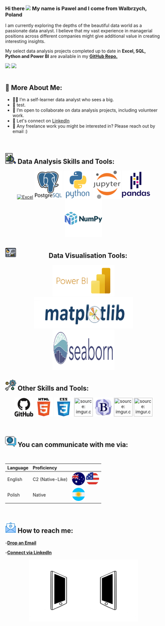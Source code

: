 

### Hi there <img src="https://media.giphy.com/media/hvRJCLFzcasrR4ia7z/giphy.gif" width="5%"></a> My name is Pawel and I come from Walbrzych, Poland

I am currently exploring the depths of the beautiful data world as a passionate data analyst. I believe that my vast experience in managerial positions across different companies might give additional value in creating interesting insights.

My select data analysis projects completed up to date in **Excel, SQL, Python and Power BI** are available in my [**GitHub Repo.**](https://github.com/pawelkulakowski?tab=repositories) 



<div id="badges" align="left">
   <a href="mailto:pwkulakowski@gmail.com">
      <img src="https://img.shields.io/static/v1?message=Gmail&logo=gmail&label=&color=D14836&logoColor=white&labelColor=&style=for-the-badge" height=30></a>
   <a href="https://www.linkedin.com/in/pawel-kulakowski/">
      <img src="https://img.shields.io/static/v1?message=LinkedIn&logo=linkedin&label=&color=0077B5&logoColor=white&labelColor=&style=for-the-badge" height=30></a> 
</div>

<br>


## 🧐 More About Me:
- 👨‍💻 I’m a self-learner data analyst who sees a big.
- 🌱 test.
- 👯 I’m open to collaborate on data analysis projects, including volunteer work.
- 💬 Let's connect on [LinkedIn](https://www.linkedin.com/in/pawel-kulakowski/) 
- 💼 Any freelance work you might be interested in? Please reach out by email :)
<br>

## <img src="https://github.com/OzzyGoylusun/OzzyGoylusun/blob/main/Data%20Analysis%20Icon.png" width="35"> Data Analysis Skills and Tools:
<p align="center">
 <a href="https://imgur.com/FE8990X"><img src="https://i.imgur.com/FE8990X.png" title="source: imgur.com" alt="Excel" width="90" height="90" /></a>
 <img src="https://github.com/devicons/devicon/blob/master/icons/postgresql/postgresql-original-wordmark.svg" title="PostgreSQL" alt="PostgreSQL" width="90" height="90"/>
 <img src="https://github.com/devicons/devicon/blob/master/icons/python/python-original-wordmark.svg" title="Python" alt="Python" width="90" height="90"/>
 <img src="https://github.com/devicons/devicon/blob/master/icons/jupyter/jupyter-original-wordmark.svg" title="Jupyter" alt="Jupyter" width="90" height="90"/>
 <img src="https://github.com/devicons/devicon/blob/master/icons/pandas/pandas-original-wordmark.svg" title="Pandas" alt="Pandas" width="90" height="90"/>
 <img src="https://github.com/devicons/devicon/blob/master/icons/numpy/numpy-original-wordmark.svg" title="Numpy" alt="Numpy" width="120" height="120"/>
</p>

## <img src="https://github.com/OzzyGoylusun/OzzyGoylusun/blob/main/Data%20Visualisation%20Icon.png" width="35" style="margin-right: 100px;"> Data Visualisation Tools:
<p align="center">
   <img src="https://github.com/OzzyGoylusun/OzzyGoylusun/blob/main/Power%20BI%20Logo.svg" alt="PowerBI" width="200" height="100"/>
   <img src="https://github.com/OzzyGoylusun/OzzyGoylusun/blob/main/Matplotlib%20Logo.png" title="Matplotlib" width="320" height="100"/></a>
   <img src="https://github.com/OzzyGoylusun/OzzyGoylusun/blob/main/Seaborn%20Logo.svg" alt="Seaborn" width="200" height="130"/></a>
</p>


## <img src="https://github.com/OzzyGoylusun/OzzyGoylusun/blob/main/Other%20Skills%20and%20Tools%20Icon.png" width="35"> Other Skills and Tools:
<p align="center">
 <img src="https://github.com/devicons/devicon/blob/master/icons/github/github-original-wordmark.svg" title="GitHub" alt="Github" width="60" height="60"/>
 <img src="https://github.com/devicons/devicon/blob/master/icons/html5/html5-original-wordmark.svg" title="HTML" alt="HTML" width="60" height="60"/>
 <img src="https://github.com/devicons/devicon/blob/master/icons/css3/css3-original-wordmark.svg" title="CSS" alt="CSS" width="60" height="60"/>
 <a href="https://imgur.com/Bt6Cdfp"><img src="https://i.imgur.com/Bt6Cdfp.png" title="source: imgur.com" width="60" height="60"/></a>
 <img src="https://github.com/OzzyGoylusun/OzzyGoylusun/blob/main/BBEdit.png" title="BBEdit" alt="BBEdit" width="60" height="60"/>
 <a href="https://imgur.com/YJmcXXk"><img src="https://i.imgur.com/YJmcXXk.png" title="source: imgur.com" width="60" height="60"/></a>
 <a href="https://imgur.com/XviOebl"><img src="https://i.imgur.com/XviOebl.png" title="source: imgur.com" width="60" height="60"/></a>
 
</p>
<br>

## <img src="https://github.com/OzzyGoylusun/OzzyGoylusun/blob/main/Languages%20Icon.png" width="35"> You can communicate with me via:

<br>

| Language  | Proficiency     |              |
| :-------- | :-------        | :------------------------- |
| English   | C2 (Native-Like)  | <img src="https://github.com/OzzyGoylusun/OzzyGoylusun/blob/main/Circular%20Australian%20Flag.png" width="42"> <img src="https://github.com/OzzyGoylusun/OzzyGoylusun/blob/main/C%20US%20Flag.png" width="42"> 
| Polish    | Native  | <img src="https://github.com/OzzyGoylusun/OzzyGoylusun/blob/main/C%20Argentinian%20Flag.png" width="42">


<br>

## <img src="https://github.com/OzzyGoylusun/OzzyGoylusun/blob/main/Email%20Icon.png" width="35"> How to reach me:

-[**Drop an Email**](mailto:goylusun@gmail.com)

-[**Connect via LinkedIn**](https://www.linkedin.com/in/ozzygoylusun/)
    
<div align="center">
<img src="https://github.com/OzzyGoylusun/OzzyGoylusun/blob/main/connected.gif" alt="Ozzy Goylusun" width="350" height="200" />
</div>

      
